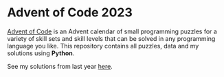 # Advent of Code 2023
[Advent of Code](https://adventofcode.com/2023) is an Advent calendar of small programming puzzles for a variety of skill sets and skill levels that can be solved in any programming language you like. This repository contains all puzzles, data and my solutions using **Python**.

See my solutions from last year [here](https://github.com/has-ctrl/advent-of-code-2022).